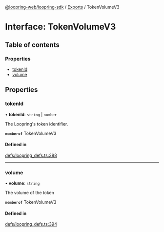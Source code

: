 [@loopring-web/loopring-sdk](../README.md) / [Exports](../modules.md) / TokenVolumeV3

# Interface: TokenVolumeV3

## Table of contents

### Properties

- [tokenId](TokenVolumeV3.md#tokenid)
- [volume](TokenVolumeV3.md#volume)

## Properties

### tokenId

• **tokenId**: `string` \| `number`

The Loopring\'s token identifier.

**`memberof`** TokenVolumeV3

#### Defined in

[defs/loopring_defs.ts:388](https://github.com/Loopring/loopring_sdk/blob/6d0be7c/src/defs/loopring_defs.ts#L388)

___

### volume

• **volume**: `string`

The volume of the token

**`memberof`** TokenVolumeV3

#### Defined in

[defs/loopring_defs.ts:394](https://github.com/Loopring/loopring_sdk/blob/6d0be7c/src/defs/loopring_defs.ts#L394)
